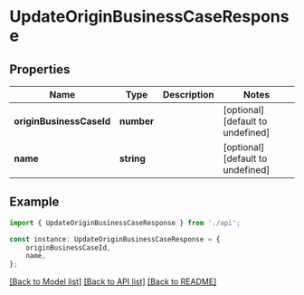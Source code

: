 # UpdateOriginBusinessCaseResponse


## Properties

Name | Type | Description | Notes
------------ | ------------- | ------------- | -------------
**originBusinessCaseId** | **number** |  | [optional] [default to undefined]
**name** | **string** |  | [optional] [default to undefined]

## Example

```typescript
import { UpdateOriginBusinessCaseResponse } from './api';

const instance: UpdateOriginBusinessCaseResponse = {
    originBusinessCaseId,
    name,
};
```

[[Back to Model list]](../README.md#documentation-for-models) [[Back to API list]](../README.md#documentation-for-api-endpoints) [[Back to README]](../README.md)
